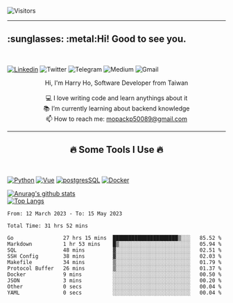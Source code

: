 ![Visitors](https://api.visitorbadge.io/api/daily?path=https%3A%2F%2Fgithub.com%2Fmopackp50089%2Fmopackp50089&label=Profile%20visitors&labelColor=%23697689&countColor=%232ccce4)

<hr>
<h2 align="left">:sunglasses: :metal:Hi! Good to see you. </h2>
<br>

[![Linkedin](https://img.shields.io/badge/Linkedin-0077B5.svg?logo=linkedin&logoColor=white)](https://www.linkedin.com/feed/)
![Twitter](https://img.shields.io/badge/Twitter-1DA1F2.svg?logo=twitter&logoColor=white)
![Telegram](https://img.shields.io/badge/Telegram-2CA5E0.svg?logo=telegram&logoColor=white)
![Medium](https://img.shields.io/badge/Medium-12100E.svg?logo=medium&logoColor=white)
![Gmail](https://img.shields.io/badge/Gmail-D14836?logo=gmail&logoColor=white)

<p align="center">
  Hi, I'm Harry Ho, Software Developer from Taiwan
  <br>
  <br>
  💻 I love writing code and learn anythings about it
  <br>
  📚 I’m currently learning about backend knowledge
  <br>
  📫 How to reach me: <a href="mailto: mopackp50089@gmail.com">mopackp50089@gmail.com</a>
</p>

<hr>
<h2 align="center">🔥 Some Tools I Use 🔥</h2>
<br>

[![Python](https://github.com/jalbertsr/logo-badge-images/blob/master/img/rsz_python.png?raw=true)](https://www.python.org/)
[![Vue](https://github.com/jalbertsr/logo-badge-images/blob/master/img/rsz_vue.png?raw=true)](https://vuejs.org)
[![postgresSQL](https://github.com/jalbertsr/logo-badge-images/blob/master/img/rsz_postgresql.png?raw=true)](https://www.postgresql.org/)
[![Docker](https://i.imgur.com/VyjCJuz.png)](https://www.docker.com/)

[![Anurag's github stats](https://github-readme-stats.vercel.app/api?username=mopackp50089&theme=transparent&show_icons=true)](https://github.com/mopackp50089/github-readme-stats)  
[![Top Langs](https://github-readme-stats.vercel.app/api/top-langs/?username=mopackp50089&layout=compact)](https://github.com/mopackp50089/github-readme-stats)

<!--START_SECTION:waka-->

```text
From: 12 March 2023 - To: 15 May 2023

Total Time: 31 hrs 52 mins

Go                27 hrs 15 mins  █████████████████████▒░░░   85.52 %
Markdown          1 hr 53 mins    █▒░░░░░░░░░░░░░░░░░░░░░░░   05.94 %
SQL               48 mins         ▓░░░░░░░░░░░░░░░░░░░░░░░░   02.51 %
SSH Config        38 mins         ▓░░░░░░░░░░░░░░░░░░░░░░░░   02.03 %
Makefile          34 mins         ▒░░░░░░░░░░░░░░░░░░░░░░░░   01.79 %
Protocol Buffer   26 mins         ▒░░░░░░░░░░░░░░░░░░░░░░░░   01.37 %
Docker            9 mins          ░░░░░░░░░░░░░░░░░░░░░░░░░   00.50 %
JSON              3 mins          ░░░░░░░░░░░░░░░░░░░░░░░░░   00.20 %
Other             0 secs          ░░░░░░░░░░░░░░░░░░░░░░░░░   00.04 %
YAML              0 secs          ░░░░░░░░░░░░░░░░░░░░░░░░░   00.04 %
```

<!--END_SECTION:waka-->

<!--
<!--
**mopackp50089/mopackp50089** is a ✨ _special_ ✨ repository because its `README.md` (this file) appears on your GitHub profile.

Here are some ideas to get you started:

- 🔭 I’m currently working on ...
- 🌱 I’m currently learning ...
- 👯 I’m looking to collaborate on ...
- 🤔 I’m looking for help with ...
- 💬 Ask me about ...
- 📫 How to reach me: ...
- 😄 Pronouns: ...
- ⚡ Fun fact: ...
-->
